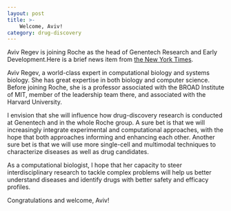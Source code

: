```yaml
---
layout: post
title: >-
    Welcome, Aviv!
category: drug-discovery
---
```


Aviv Regev is joining Roche as the head of Genentech Research and Early
Development.Here is a brief news item from [the New York
Times](https://www.nytimes.com/reuters/2020/05/11/business/11reuters-roche-hldg-research.html).

Aviv Regev, a world-class expert in computational biology and systems biology.
She has great expertise in both biology and computer science. Before joining
Roche, she is a professor associated with the BROAD Institute of MIT, member of
the leadership team there, and associated with the Harvard University.

I envision that she will influence how drug-discovery research is conducted at
Genentech and in the whole Roche group. A sure bet is that we will increasingly
integrate experimental and computational approaches, with the hope that both
approaches informing and enhancing each other. Another sure bet is that we will
use more single-cell and multimodal techniques to characterize diseases as well
as drug candidates.

As a computational biologist, I hope that her capacity to steer
interdisciplinary research to tackle complex problems will help us better
understand diseases and identify drugs with better safety and efficacy profiles.

Congratulations and welcome, Aviv!
